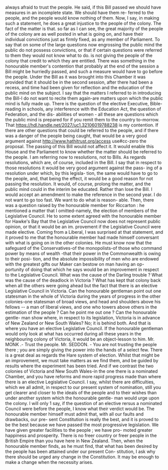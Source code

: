 always afraid to trust the people. He said, if this Bill passed we should have measures in an incomplete state. We should have them re- ferred to the people, and the people would know nothing of them. Now, I say, in making such a statement, he does a great injustice to the people of the colony. The fact of the matter is that. so far as I can see, the great majority of the people of the colony are as well posted in what is going on, and have their individual convictions just as firmly fixed, as any member of Parliament. To say that on some of the large questions now engrossing the public mind the public do not possess convictions, or that if certain questions were referred to them they would not know what to do. is not giving the people of the colony that credit to which they are entitled. There was something in the honourable member's contention that probably at the end of the session a Bill might be hurriedly passed, and such a measure would have to go before the people. Under the Bill as it was brought into this Chamber it was provided that it should be in the second session, after there had been a recess, and time had been given for reflection and the education of the public mind on the subject. I say that the matters I referred to in introducing the Bill-I do not want to recite them again-are matters upon which the public mind is fully made up. There is the question of the elective Executive, Bible-reading in schools, any interference with the Education Act, the question of Federation, and the dis- abilities of women - all these are questions which the public mind is prepared for if you remit them to the country to-morrow. That https://hdl.handle.net/2027/uc1.32106019788238 is my contention. If there are other questions that could be referred to the people, and if there was a danger of the people being caught, that would be a very good argument against http://www.hathitrust.org/access use#cc-zero the proposal. The passing of this Bill would not affect it. It would enable this House and the Parliament to know whether the matter should be referred to the people. I am referring now to resolutions, not to Bills. As regards resolutions, which are, of course, included in the Bill. I say that in respect to those resolutions it would be very good argument against the pass- ing of a resolution under which, by this legisla- tion, the same would have to go to the people, and, that being the effect, it would be a good reason for not passing the resolution. It would, of course, prolong the matter, and the public mind could in the interim be educated. Rather than lose the Bill. I would accept an amendment to make the reference in the second year. I do not want to go too fast. We want to do what is reason- able. Then, there was a question raised by the honourable member for Riccarton : he mentioned a matter that I omitted-namely, the election of members of the Legislative Council. He to some extent agreed with the honourable member for Hawke's Bay that the Legislative Council now does not represent public opinion, or that it would be an im. provement if the Legislative Council were made elective. Coming from a Liberal, I was surprised at that statement, and it proved to me that the honourable member had made himself conversant with what is going on in the other colonies. He must know now that the safeguard of the Conservatives-of the monopolists-of those who command power by means of wealth -that their power in the Commonwealth is owing to their posi- tion, and the absolute impossibility of men who are endowed with the greatest gifts our Maker can bestow on man having an op- portunity of doing that which he says would be an improvement in respect to the Legislative Council. What was the cause of the Darling trouble ? What was the cause of the deadlock in Victoria ? What has kept that colony back when all the others were going ahead but the fact that there is an elective Legislative Council in Victoria. Can the honourable gentleman point out one statesman in the whole of Victoria during the years of progress in the other colonies-one statesman of broad views, and head and shoulders above his fellows -- a man of liberal views, and one who towers above others in the estimation of the people ? Can he point me out one ? Can the honourable gentle- man show where, in respect to its legislation, Victoria is in advance of New Zealand or New South Wales? No; it is behind both. And that is where you have an elective Legislative Council. If the honourable gentleman would only look at what has occurred during all these years in the neighbouring colony of Victoria, it would be an object-lesson to him. Mr. MONK .- Trust the people. Mr. SEDDON. - You are not trusting the people there ; you are simply giving the power into the hands of a select few. There is a great deal as regards the Hare system of election. Whilst that might be an improvement, we must take matters as we find them, and be guided by results where the experiment has been tried. And if we contrast the two colonies of Victoria and New South Wales-in the one there is a nominated Chamber, and you have reforms and more rapid progress made than where there is an elective Legislative Council. I say, whilst there are difficulties, which we all admit, in respect to our present system of nomination, still you get clearer and closer to the ideals of the people and to their wishes than under another system which the honourable gentle- man would urge upon the colony. I will only 1 say, if the question of an elective rersus a nominated Council were before the people, I know what their verdict would be. The honourable member himself must admit that, with all our faults and drawbacks, our pre- sent Constitution is really the best, and it is proved to be the best because we have passed the most progressive legislation. We have given greater facilities to the people ; we have pro- moted greater happiness and prosperity. There is no freer country or freer people in the British Empire than you have here in New Zealand. Then, when the honourable member finds, as he must find, that what has been desired by the people has been attained under our present Con- stitution, I ask why there should be urged any change in the Constitution. It may be enough to make a change when the necessity arises. 